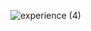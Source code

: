 ![experience (4)](https://user-images.githubusercontent.com/70453945/126838702-2949dc33-aff2-4a68-bb79-93ade884b524.png)



